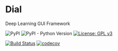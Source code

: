 # Dial
Deep Learning GUI Framework

![PyPI](https://img.shields.io/pypi/v/dial)
![PyPI - Python Version](https://img.shields.io/pypi/pyversions/dial?color=green)
[![License: GPL v3](https://img.shields.io/badge/License-GPLv3-blue.svg)](https://www.gnu.org/licenses/gpl-3.0)

[![Build Status](https://travis-ci.com/dial-app/dial-gui.svg?branch=master)](https://travis-ci.com/dial-app/dial-gui)
[![codecov](https://codecov.io/gh/dial-app/dial-gui/branch/master/graph/badge.svg)](https://codecov.io/gh/dial-app/dial-gui)
